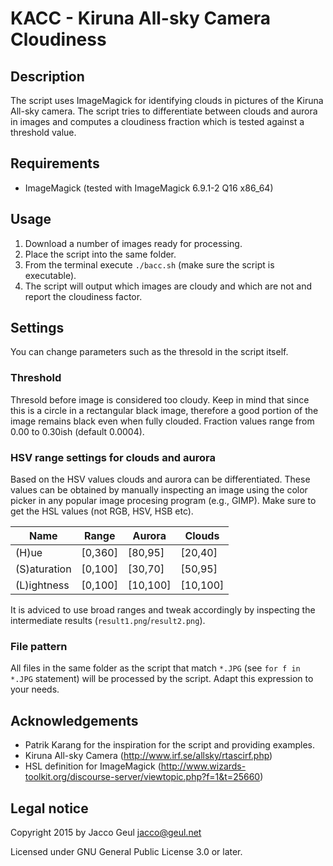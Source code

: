 # KACC - Kiruna All-sky Camera Cloudiness

## Description
The script uses ImageMagick for identifying clouds in pictures of the Kiruna All-sky
camera. The script tries to differentiate between clouds and
aurora in images and computes a cloudiness fraction which is tested
against a threshold value.

## Requirements
* ImageMagick (tested with ImageMagick 6.9.1-2 Q16 x86_64)

## Usage
1. Download a number of images ready for processing.
2. Place the script into the same folder.
3. From the terminal execute ```./bacc.sh``` (make sure the script is executable).
4. The script will output which images are cloudy and which are not and report the cloudiness factor.

## Settings
You can change parameters such as the thresold in the script itself.

### Threshold
Thresold before image is considered too cloudy. Keep in mind that since this is a circle in a rectangular black image, therefore a good portion of the image remains black even when fully clouded. Fraction values range from 0.00 to 0.30ish (default 0.0004).

### HSV range settings for clouds and aurora
Based on the HSV values clouds and aurora can be differentiated. These values can be obtained by manually inspecting an image using the color picker in any popular image procesing program (e.g., GIMP). Make sure to get the HSL values (not RGB, HSV, HSB etc).

| Name         | Range   | Aurora   | Clouds   |
| ------------ | ------- | -------- | -------- |
| (H)ue        | [0,360] | [80,95]  | [20,40]  |
| (S)aturation | [0,100] | [30,70]  | [50,95]  |
| (L)ightness  | [0,100] | [10,100] | [10,100] |

It is adviced to use broad ranges and tweak accordingly by inspecting the intermediate results (```result1.png```/```result2.png```).

### File pattern
All files in the same folder as the script that match ```*.JPG``` (see ```for f in *.JPG``` statement) will be processed by the script. Adapt this expression to your needs.

## Acknowledgements
* Patrik Karang for the inspiration for the script and providing examples.
* Kiruna All-sky Camera (http://www.irf.se/allsky/rtascirf.php)
* HSL definition for ImageMagick (http://www.wizards-toolkit.org/discourse-server/viewtopic.php?f=1&t=25660)

## Legal notice
Copyright 2015 by Jacco Geul <jacco@geul.net>

Licensed under GNU General Public License 3.0 or later.
